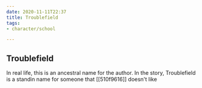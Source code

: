 ```yaml
---
date: 2020-11-11T22:37
title: Troublefield
tags:
- character/school

---
```


## Troublefield

In real life, this is an ancestral name for the author. In the story,
Troublefield is a standin name for someone that [[510f9616]] doesn't
like
